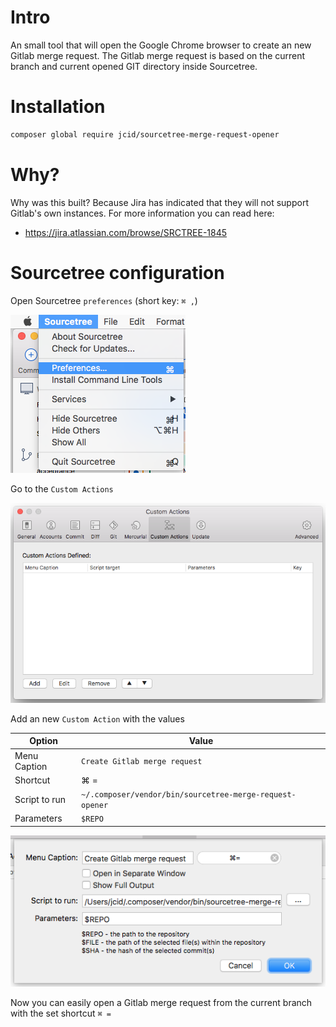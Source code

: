 # Intro

An small tool that will open the Google Chrome browser to create an new Gitlab merge request. The Gitlab merge request is based on the current branch and current opened GIT directory inside Sourcetree.

# Installation

```bash
composer global require jcid/sourcetree-merge-request-opener
```

# Why?

Why was this built? Because Jira has indicated that they will not support Gitlab's own instances. For more information you can read here: 
- https://jira.atlassian.com/browse/SRCTREE-1845

# Sourcetree configuration

Open Sourcetree `preferences` (short key: `⌘ ,`)

![Sourcetree preferences](img/sourcetree-preferences.png)

Go to the `Custom Actions` 

![Sourcetree custom actions](img/sourcetree-custom-actions.png)

Add an new `Custom Action` with the values

| Option | Value |
|---------------|--------------------------------------------------------------------|
| Menu Caption | `Create Gitlab merge request` |
| Shortcut | ⌘ = |
| Script to run | `~/.composer/vendor/bin/sourcetree-merge-request-opener` |
| Parameters | `$REPO` |

![Sourcetree custom action configuration](img/sourcetree-custom-action-configuration.png)

Now you can easily open a Gitlab merge request from the current branch with the set shortcut `⌘ =`
